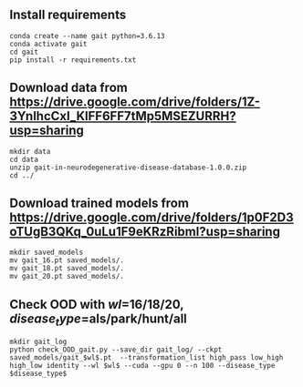 ## Install requirements
    conda create --name gait python=3.6.13
    conda activate gait
    cd gait
    pip install -r requirements.txt

## Download data from https://drive.google.com/drive/folders/1Z-3YnlhcCxI_KlFF6FF7tMp5MSEZURRH?usp=sharing
    mkdir data
    cd data
    unzip gait-in-neurodegenerative-disease-database-1.0.0.zip
    cd ../

## Download trained models from https://drive.google.com/drive/folders/1p0F2D3oTUgB3QKq_0uLu1F9eKRzRibml?usp=sharing
    mkdir saved_models
    mv gait_16.pt saved_models/.
    mv gait_18.pt saved_models/.
    mv gait_20.pt saved_models/.

## Check OOD with $wl$=16/18/20, $disease_type$=als/park/hunt/all
    mkdir gait_log
    python check_OOD_gait.py --save_dir gait_log/ --ckpt saved_models/gait_$wl$.pt  --transformation_list high_pass low_high high_low identity --wl $wl$ --cuda --gpu 0 --n 100 --disease_type $disease_type$

